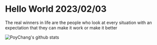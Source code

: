 # Hello World 2023/02/03

The real winners in life are the people who look at every situation with an expectation that they can make it work or make it better

![PoyChang's github stats](https://github-readme-stats.vercel.app/api?username=poychang&show_icons=true&theme=dracula)
